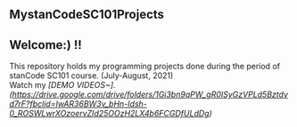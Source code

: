 ## MystanCodeSC101Projects
## Welcome:) !!
This repository holds my programming projects done during the period of stanCode SC101 course.
(July-August, 2021)\
Watch my *[DEMO VIDEOS~].\
(https://drive.google.com/drive/folders/1Gi3bn9qPW_gR0ISyGzVPLd5Bztdvd7rF?fbclid=IwAR36BW3v_bHn-Idsh-0_ROSWLwrXOzoervZId25OOzH2LX4b6FCGDfULdDg)*

